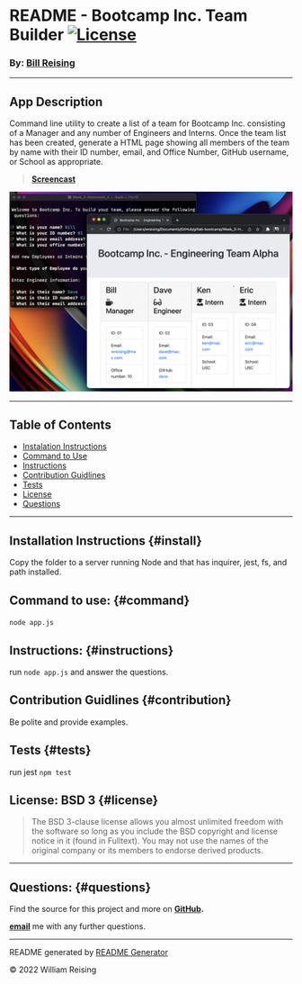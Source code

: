 # README - Bootcamp Inc. Team Builder [![License](https://img.shields.io/badge/License-BSD_3--Clause-blue.svg)](https://opensource.org/licenses/BSD-3-Clause)

### By: [Bill Reising](#questions)

---

## App Description

Command line utility to create a list of a team for Bootcamp Inc. consisting of a Manager and any number of Engineers and Interns. Once the team list has been created, generate a HTML page showing all members of the team by name with their ID number, email, and Office Number, GitHub username, or School as appropriate.

> **[Screencast](https://drive.google.com/file/d/1YgWA-ig94EaKYjz4AOZKsRsgg3G-IWt-/view)**

![Screenshot](Assets/screen_shot_2022-03-13.png)

---

## Table of Contents
- [Instalation Instructions](#install)
- [Command to Use](#command)
- [Instructions](#instructions)
- [Contribution Guidlines](#contribution)
- [Tests](#tests)
- [License](#license)
- [Questions](#questions)

---

## Installation Instructions {#install}

Copy the folder to a server running Node and that has inquirer, jest, fs, and path installed.

## Command to use: {#command}

<code>node app.js</code>

## Instructions: {#instructions}

run `node app.js` and answer the questions.

## Contribution Guidlines {#contribution}

Be polite and provide examples.

## Tests {#tests}

run jest `npm test`

## License: BSD 3 {#license}

>The BSD 3-clause license allows you almost unlimited freedom with the software so long as you include the BSD copyright and license notice in it (found in Fulltext). You may not use the names of the original company or its members to endorse derived products.

---

## Questions: {#questions}

Find the source for this project and more on **[GitHub](https://github.com/wreising).**

**[email](wreising@mac.com)** me with any further questions.

---

README generated by [README Generator](https://github.com/wreising/Week_5-Homework_1)

© 2022 William Reising
